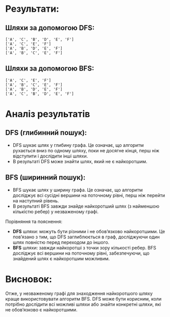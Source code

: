 # Результати:
## Шляхи за допомогою DFS:
```
['A', 'C', 'B', 'D', 'E', 'F']
['A', 'C', 'E', 'F']
['A', 'B', 'D', 'E', 'F']
['A', 'B', 'C', 'E', 'F']
```

## Шляхи за допомогою BFS:
```
['A', 'C', 'E', 'F']
['A', 'B', 'C', 'E', 'F']
['A', 'B', 'D', 'E', 'F']
['A', 'C', 'B', 'D', 'E', 'F']
```


# Аналіз результатів

## DFS (глибинний пошук):
   - DFS шукає шлях у глибину графа. Це означає, що алгоритм рухається вниз по одному шляху, поки не досягне кінця, перш ніж відступити і дослідити інші шляхи.
   - В результаті DFS може знайти шлях, який не є найкоротшим. 
## BFS (ширинний пошук):
   - BFS шукає шлях у ширину графа. Це означає, що алгоритм досліджує всі сусідні вершини на поточному рівні, перш ніж перейти на наступний рівень.
   - В результаті BFS завжди знайде найкоротший шлях (з найменшою кількістю ребер) у незваженому графі.

Порівняння та пояснення:
   - **DFS** шляхи: можуть бути різними і не обов’язково найкоротшими. Це пов’язано з тим, що DFS заглиблюється в граф, досліджуючи один шлях повністю перед переходом до іншого.
   - **BFS** шляхи: завжди найкоротші з точки зору кількості ребер. BFS досліджує всі вершини на поточному рівні, забезпечуючи, що знайдений шлях є найкоротшим можливим.

# Висновок:
Отже, у незваженому графі для знаходження найкоротшого шляху краще використовувати алгоритм BFS. DFS може бути корисним, коли потрібно дослідити всі можливі шляхи або знайти конкретні шляхи, які не обов’язково є найкоротшими.